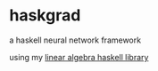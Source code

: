 # haskgrad

a haskell neural network framework

using my [linear algebra haskell library](https://github.com/spencerhhubert/linear-haskell)
